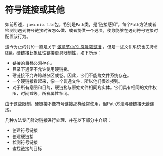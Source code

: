 # 符号链接或其他


如前所述，`java.nio.file`包，特别是`Path`类，是“链接感知”。每个`Path`方法或者检测到遇到符号链接时该怎么做，或者提供一个选项，使您能够在遇到符号链接时配置该行为。

迄今为止的讨论一直是关于 [该章节中的-符号软链接](/content/essential/io/path.md) 
，但是一些文件系统也支持`硬链接`。硬链接比象征性链接更具限制性，如下所示：

* 链接的目标必须存在。
* 目录下通常不允许使用硬链接。
* 硬链接不允许跨越分区或卷。因此，它们不能跨文件系统存在。
* 一个硬链接看起来，像一个普通文件，所以他们很难找到。
* 对于所有意图和目的，硬链接与原始文件相同的实体。它们具有相同的文件权限，时间戳等。所有属性相同。

由于这些限制，硬链接不像符号链接那样经常使用，但Path方法与硬链接无缝连接。

几种方法专门针对链接进行处理，并在以下部分中介绍：

* 创建符号链接
* 创建硬链接
* 检测符号链接
* 查找链接的目标